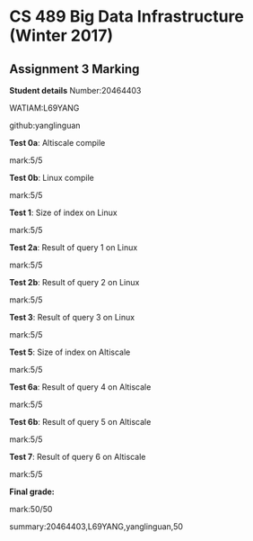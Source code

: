 # CS 489 Big Data Infrastructure (Winter 2017)
## Assignment 3 Marking
**Student details**
Number:20464403

WATIAM:L69YANG

github:yanglinguan

**Test 0a**: Altiscale compile

mark:5/5

**Test 0b**: Linux compile

mark:5/5

**Test 1**: Size of index on Linux

mark:5/5

**Test 2a**: Result of query 1 on Linux

mark:5/5

**Test 2b**: Result of query 2 on Linux

mark:5/5

**Test 3**: Result of query 3 on Linux

mark:5/5

**Test 5**: Size of index on Altiscale

mark:5/5

**Test 6a**: Result of query 4 on Altiscale

mark:5/5

**Test 6b**: Result of query 5 on Altiscale

mark:5/5

**Test 7**: Result of query 6 on Altiscale

mark:5/5


**Final grade:**

mark:50/50

summary:20464403,L69YANG,yanglinguan,50

